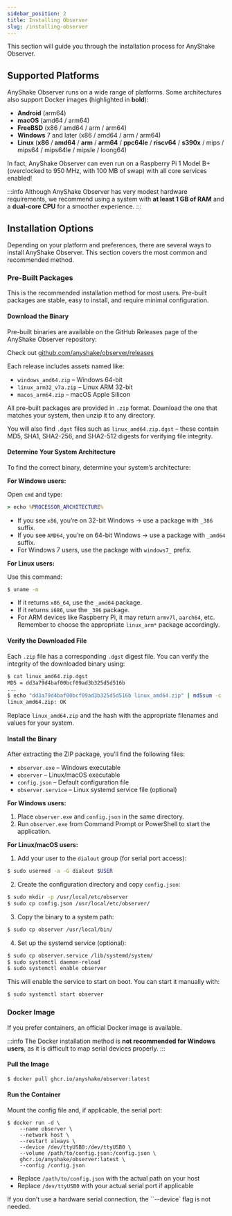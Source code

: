 ```yaml
---
sidebar_position: 2
title: Installing Observer
slug: /installing-observer
---
```


This section will guide you through the installation process for AnyShake Observer.

## Supported Platforms

AnyShake Observer runs on a wide range of platforms. Some architectures also support Docker images (highlighted in **bold**):

- **Android** (arm64)
- **macOS** (amd64 / arm64)
- **FreeBSD** (x86 / amd64 / arm / arm64)
- **Windows** 7 and later (x86 / amd64 / arm / arm64)
- **Linux** (**x86** / **amd64** / **arm** / **arm64** / **ppc64le** / **riscv64** / **s390x** / mips / mips64 / mips64le / mipsle / loong64)

In fact, AnyShake Observer can even run on a Raspberry Pi 1 Model B+ (overclocked to 950 MHz, with 100 MB of swap) with all core services enabled!

:::info
Although AnyShake Observer has very modest hardware requirements, we recommend using a system with **at least 1 GB of RAM** and a **dual-core CPU** for a smoother experience.
:::

## Installation Options

Depending on your platform and preferences, there are several ways to install AnyShake Observer. This section covers the most common and recommended method.

### Pre-Built Packages

This is the recommended installation method for most users. Pre-built packages are stable, easy to install, and require minimal configuration.

#### Download the Binary

Pre-built binaries are available on the GitHub Releases page of the AnyShake Observer repository:

Check out [github.com/anyshake/observer/releases](https://github.com/anyshake/observer/releases)

Each release includes assets named like:

- `windows_amd64.zip` – Windows 64-bit
- `linux_arm32_v7a.zip` – Linux ARM 32-bit
- `macos_arm64.zip` – macOS Apple Silicon

All pre-built packages are provided in `.zip` format. Download the one that matches your system, then unzip it to any directory.

You will also find `.dgst` files such as `linux_amd64.zip.dgst` – these contain MD5, SHA1, SHA2-256, and SHA2-512 digests for verifying file integrity.

#### Determine Your System Architecture

To find the correct binary, determine your system’s architecture:

**For Windows users:**

Open `cmd` and type:

```cmd
> echo %PROCESSOR_ARCHITECTURE%
```

- If you see `x86`, you’re on 32-bit Windows → use a package with `_386` suffix.
- If you see `AMD64`, you’re on 64-bit Windows → use a package with `_amd64` suffix.
- For Windows 7 users, use the package with `windows7_` prefix.

**For Linux users:**

Use this command:

```bash
$ uname -m
```

- If it returns `x86_64`, use the `_amd64` package.
- If it returns `i686`, use the `_386` package.
- For ARM devices like Raspberry Pi, it may return `armv7l`, `aarch64`, etc. Remember to choose the appropriate `linux_arm*` package accordingly.

#### Verify the Downloaded File

Each `.zip` file has a corresponding `.dgst` digest file. You can verify the integrity of the downloaded binary using:

```bash
$ cat linux_amd64.zip.dgst
MD5 = dd3a79d4baf00bcf09ad3b325d5d516b
...
$ echo "dd3a79d4baf00bcf09ad3b325d5d516b linux_amd64.zip" | md5sum -c
linux_amd64.zip: OK
```

Replace `linux_amd64.zip` and the hash with the appropriate filenames and values for your system.

#### Install the Binary

After extracting the ZIP package, you’ll find the following files:

- `observer.exe` – Windows executable
- `observer` – Linux/macOS executable
- `config.json` – Default configuration file
- `observer.service` – Linux systemd service file (optional)

**For Windows users:**

1. Place `observer.exe` and `config.json` in the same directory.
2. Run `observer.exe` from Command Prompt or PowerShell to start the application.

**For Linux/macOS users:**

1. Add your user to the `dialout` group (for serial port access):

```bash
$ sudo usermod -a -G dialout $USER
```

2. Create the configuration directory and copy `config.json`:

```bash
$ sudo mkdir -p /usr/local/etc/observer
$ sudo cp config.json /usr/local/etc/observer/
```

3. Copy the binary to a system path:

```bash
$ sudo cp observer /usr/local/bin/
```

4. Set up the systemd service (optional):

```bash
$ sudo cp observer.service /lib/systemd/system/
$ sudo systemctl daemon-reload
$ sudo systemctl enable observer
```

This will enable the service to start on boot. You can start it manually with:

```bash
$ sudo systemctl start observer
```

### Docker Image

If you prefer containers, an official Docker image is available.

:::info
The Docker installation method is **not recommended for Windows users**, as it is difficult to map serial devices properly.
:::

#### Pull the Image

```bash
$ docker pull ghcr.io/anyshake/observer:latest
```

#### Run the Container

Mount the config file and, if applicable, the serial port:

```
$ docker run -d \
    --name observer \
    --network host \
    --restart always \
    --device /dev/ttyUSB0:/dev/ttyUSB0 \
    --volume /path/to/config.json:/config.json \
    ghcr.io/anyshake/observer:latest \
    --config /config.json
```

- Replace `/path/to/config.json` with the actual path on your host
- Replace `/dev/ttyUSB0` with your actual serial port if applicable

If you don’t use a hardware serial connection, the ``--device` flag is not needed.
